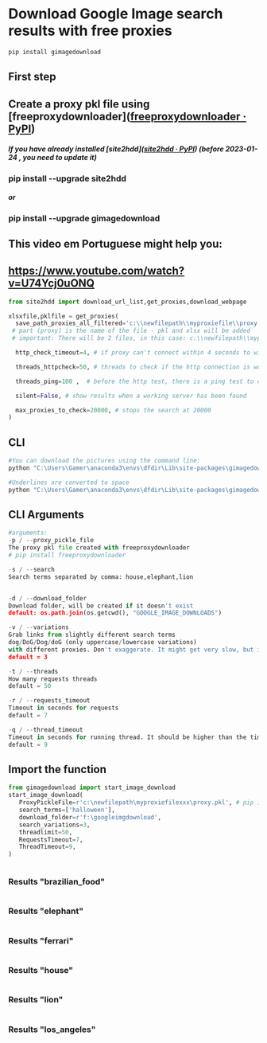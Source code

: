 # Download Google Image search results with free proxies

```python
pip install gimagedownload 
```

## First step

## Create a proxy pkl file using [freeproxydownloader]([freeproxydownloader · PyPI](https://pypi.org/project/freeproxydownloader/))

##### If you have already installed  [site2hdd]([site2hdd · PyPI](https://pypi.org/project/site2hdd/))   (before 2023-01-24  , you need to update it)

### pip install --upgrade site2hdd

##### or

### pip install --upgrade gimagedownload

## This video em Portuguese might help you:

## https://www.youtube.com/watch?v=U74Ycj0uONQ

```python
from site2hdd import download_url_list,get_proxies,download_webpage

xlsxfile,pklfile = get_proxies(
  save_path_proxies_all_filtered='c:\\newfilepath\\myproxiefile\\proxy', #  path doesn't have to exist, it will be created, last 
 # part (proxy) is the name of the file - pkl and xlsx will be added
 # important: There will be 2 files, in this case: c:\\newfilepath\\myproxiefile\\proxy.pkl and c:\\newfilepath\\myproxiefile\\proxy.xlsx

  http_check_timeout=4, # if proxy can't connect within 4 seconds to wikipedia, it is invalid

  threads_httpcheck=50, # threads to check if the http connection is working

  threads_ping=100 ,  # before the http test, there is a ping test to check if the server exists

  silent=False, # show results when a working server has been found

  max_proxies_to_check=20000, # stops the search at 20000
)
```

## CLI

```python
#You can download the pictures using the command line:
python "C:\Users\Gamer\anaconda3\envs\dfdir\Lib\site-packages\gimagedownload\__init__.py" -p c:\newfilepath\myproxiefile\proxy.pkl -s house,elephant,lion -d f:\googleimgdownload -v 3 -t 50 -r 7 -q 9
```

```python
#Underlines are converted to space
python "C:\Users\Gamer\anaconda3\envs\dfdir\Lib\site-packages\gimagedownload\__init__.py" -p c:\newfilepath\myproxiefile\proxy.pkl -s brazilian_food,ferrari,Los_Angeles -d f:\googleimgdownload -v 3 -t 50 -r 7 -q 9
```

## CLI Arguments

```python
#arguments: 
-p / --proxy_pickle_file  
The proxy pkl file created with freeproxydownloader
# pip install freeproxydownloader

-s / --search 
Search terms separated by comma: house,elephant,lion


-d / --download_folder 
Download folder, will be created if it doesn't exist 
default: os.path.join(os.getcwd(), "GOOGLE_IMAGE_DOWNLOADS")

-v / --variations 
Grab links from slightly different search terms
dog/DoG/Dog/doG (only uppercase/lowercase variations) 
with different proxies. Don't exaggerate. It might get very slow, but it helps to get more results. 3 or 4 is a good start 
default = 3

-t / --threads 
How many requests threads
default = 50

-r / --requests_timeout 
Timeout in seconds for requests
default = 7

-q / --thread_timeout 
Timeout in seconds for running thread. It should be higher than the timeout for requests to avoid problems. 
default = 9
```

## Import the function

```python
from gimagedownload import start_image_download
start_image_download(
   ProxyPickleFile=r'c:\newfilepath\myproxiefilexxx\proxy.pkl', # pip install freeproxydownloader
   search_terms=['halloween'],
   download_folder=r'f:\googleimgdownload',
   search_variations=3,
   threadlimit=50,
   RequestsTimeout=7,
   ThreadTimeout=9,
)
```

<img title="" src="https://github.com/hansalemaos/screenshots/raw/main/gimages/dl.png" alt="">

### Results "brazilian_food"

<img title="" src="https://github.com/hansalemaos/screenshots/raw/main/gimages/brazilian_food.png" alt="">

### Results "elephant"

<img title="" src="https://github.com/hansalemaos/screenshots/raw/main/gimages/elephant.png" alt="">

### Results "ferrari"

<img title="" src="https://github.com/hansalemaos/screenshots/raw/main/gimages/ferrari.png" alt="">

### Results "house"

<img title="" src="https://github.com/hansalemaos/screenshots/raw/main/gimages/house.png" alt="">

### Results "lion"

<img title="" src="https://github.com/hansalemaos/screenshots/raw/main/gimages/lion.png" alt="">

### Results "los_angeles"

<img title="" src="https://github.com/hansalemaos/screenshots/raw/main/gimages/los_angeles.png" alt="">

